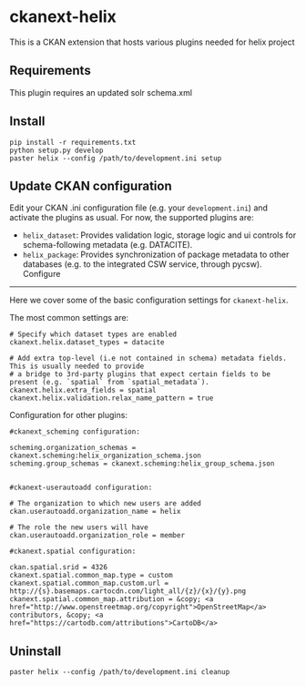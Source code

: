 ckanext-helix
====================

This is a CKAN extension that hosts various plugins needed for helix project


Requirements
-------
This plugin requires an updated solr schema.xml


Install
-------

    pip install -r requirements.txt
    python setup.py develop
    paster helix --config /path/to/development.ini setup


Update CKAN configuration
-------------------------

Edit your CKAN .ini configuration file (e.g. your `development.ini`) and activate the
plugins as usual. For now, the supported plugins are:

 * `helix_dataset`: Provides validation logic, storage logic and ui controls for schema-following metadata (e.g. DATACITE).
 * `helix_package`: Provides synchronization of package metadata to other databases (e.g. to the integrated CSW service, through pycsw).
Configure
---------

Here we cover some of the basic configuration settings for `ckanext-helix`.

The most common settings are:



    # Specify which dataset types are enabled
    ckanext.helix.dataset_types = datacite

    # Add extra top-level (i.e not contained in schema) metadata fields. This is usually needed to provide 
    # a bridge to 3rd-party plugins that expect certain fields to be present (e.g. `spatial` from `spatial_metadata`).
    ckanext.helix.extra_fields = spatial
    ckanext.helix.validation.relax_name_pattern = true


Configuration for other plugins:

    #ckanext_scheming configuration:

    scheming.organization_schemas = ckanext.scheming:helix_organization_schema.json
    scheming.group_schemas = ckanext.scheming:helix_group_schema.json


    #ckanext-userautoadd configuration:

    # The organization to which new users are added
    ckan.userautoadd.organization_name = helix

    # The role the new users will have
    ckan.userautoadd.organization_role = member

    #ckanext.spatial configuration:

    ckan.spatial.srid = 4326
    ckanext.spatial.common_map.type = custom
    ckanext.spatial.common_map.custom.url = http://{s}.basemaps.cartocdn.com/light_all/{z}/{x}/{y}.png
    ckanext.spatial.common_map.attribution = &copy; <a href="http://www.openstreetmap.org/copyright">OpenStreetMap</a> contributors, &copy; <a href="https://cartodb.com/attributions">CartoDB</a> 


Uninstall
---------

    paster helix --config /path/to/development.ini cleanup

